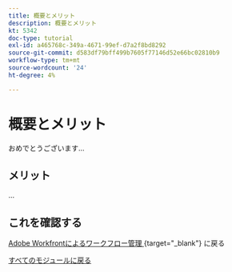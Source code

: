 ```yaml
---
title: 概要とメリット
description: 概要とメリット
kt: 5342
doc-type: tutorial
exl-id: a465768c-349a-4671-99ef-d7a2f8bd8292
source-git-commit: d583df79bff499b7605f77146d52e66bc02810b9
workflow-type: tm+mt
source-wordcount: '24'
ht-degree: 4%

---
```


# 概要とメリット

おめでとうございます…

## メリット

...

## これを確認する

[Adobe Workfrontによるワークフロー管理 ](./workfront.md){target="_blank"} に戻る

[すべてのモジュールに戻る](../../../overview.md)
